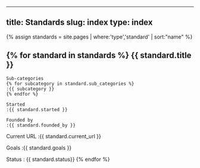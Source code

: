  ---
title: Standards
slug: index
type: index
---
{% assign standards = site.pages | where:'type','standard' | sort:"name" %}

{% for standard in standards %}
  {{ standard.title }}
  --------------------

    Sub-categories
    {% for subcategory in standard.sub_categories %}
    :{{ subcategory }}
    {% endfor %}

    Started
    :{{ standard.started }}
    
    Founded by
    :{{ standard.founded_by }}
  
  Current URL
  :{{ standard.current_url }}

  Goals
  :{{ standard.goals }}

  Status
  : {{ standard.status}}
{% endfor %}
